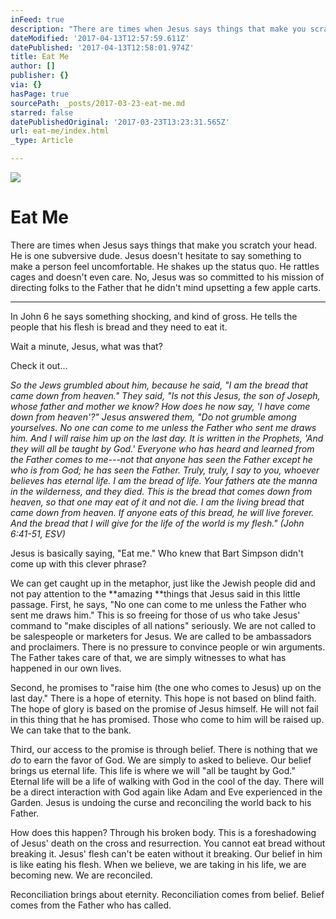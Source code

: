 ```yaml
---
inFeed: true
description: "There are times when Jesus says things that make you scratch your head. He is one subversive dude. Jesus doesn't hesitate to say something to make a person feel uncomfortable. He shakes up the status quo. He rattles cages and doesn't even care. No, Jesus was so committed to his mission of directing folks to the Father that he didn't mind upsetting a few apple carts.\_"
dateModified: '2017-04-13T12:57:59.611Z'
datePublished: '2017-04-13T12:58:01.974Z'
title: Eat Me
author: []
publisher: {}
via: {}
hasPage: true
sourcePath: _posts/2017-03-23-eat-me.md
starred: false
datePublishedOriginal: '2017-03-23T13:23:31.565Z'
url: eat-me/index.html
_type: Article

---
```

![](https://the-grid-user-content.s3-us-west-2.amazonaws.com/5c93080b-aabe-489f-8c30-4609bf08e0ec.jpg)

# Eat Me

There are times when Jesus says things that make you scratch your head. He is one subversive dude. Jesus doesn't hesitate to say something to make a person feel uncomfortable. He shakes up the status quo. He rattles cages and doesn't even care. No, Jesus was so committed to his mission of directing folks to the Father that he didn't mind upsetting a few apple carts. 

---

In John 6 he says something shocking, and kind of gross. He tells the people that his flesh is bread and they need to eat it. 

Wait a minute, Jesus, what was that? 

Check it out...

_So the Jews grumbled about him, because he said, "I am the bread that came down from heaven." They said, "Is not this Jesus, the son of Joseph, whose father and mother we know? How does he now say, 'I have come down from heaven'?" Jesus answered them, "Do not grumble among yourselves. No one can come to me unless the Father who sent me draws him. And I will raise him up on the last day. It is written in the Prophets, 'And they will all be taught by God.' Everyone who has heard and learned from the Father comes to me---not that anyone has seen the Father except he who is from God; he has seen the Father. Truly, truly, I say to you, whoever believes has eternal life. I am the bread of life. Your fathers ate the manna in the wilderness, and they died. This is the bread that comes down from heaven, so that one may eat of it and not die. I am the living bread that came down from heaven. If anyone eats of this bread, he will live forever. And the bread that I will give for the life of the world is my flesh." (John 6:41-51, ESV)_

Jesus is basically saying, "Eat me." Who knew that Bart Simpson didn't come up with this clever phrase? 

We can get caught up in the metaphor, just like the Jewish people did and not pay attention to the **amazing **things that Jesus said in this little passage. First, he says, "No one can come to me unless the Father who sent me draws him." This is so freeing for those of us who take Jesus' command to "make disciples of all nations" seriously. We are not called to be salespeople or marketers for Jesus. We are called to be ambassadors and proclaimers. There is no pressure to convince people or win arguments. The Father takes care of that, we are simply witnesses to what has happened in our own lives. 

Second, he promises to "raise him (the one who comes to Jesus) up on the last day." There is a hope of eternity. This hope is not based on blind faith. The hope of glory is based on the promise of Jesus himself. He will not fail in this thing that he has promised. Those who come to him will be raised up. We can take that to the bank. 

Third, our access to the promise is through belief. There is nothing that we _do_ to earn the favor of God. We are simply to asked to believe. Our belief brings us eternal life. This life is where we will "all be taught by God." Eternal life will be a life of walking with God in the cool of the day. There will be a direct interaction with God again like Adam and Eve experienced in the Garden. Jesus is undoing the curse and reconciling the world back to his Father. 

How does this happen? Through his broken body. This is a foreshadowing of Jesus' death on the cross and resurrection. You cannot eat bread without breaking it. Jesus' flesh can't be eaten without it breaking. Our belief in him is like eating his flesh. When we believe, we are taking in his life, we are becoming new. We are reconciled. 

Reconciliation brings about eternity. Reconciliation comes from belief. Belief comes from the Father who has called.